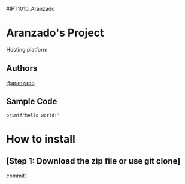  #IPT101b_Aranzado 
 # Aranzado's Project
  Hosting platform 
 ## Authors
  [@aranzado](https://GitHub.com/ryl07)
 ## Sample Code
  `printf"hello world!"`

# How to install
## [Step 1: Download the zip file or use git clone]

commit1